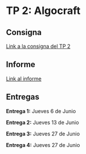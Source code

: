 # TP 2: Algocraft

## Consigna

[Link a la consigna del TP 2](https://docs.google.com/document/d/1uT1NYcKcZytVY5hD31TXFGuXLqgSXLUc488Tv7DOxIw/edit#heading=h.26h3aunb8cu)

## Informe

[Link al informe](https://es.overleaf.com/2558865771kxnzwmbdymcy)

## Entregas

**Entrega 1:** Jueves 6 de Junio

**Entrega 2:** Jueves 13 de Junio

**Entrega 3:** Jueves 27 de Junio

**Entrega 4:** Jueves 27 de Junio